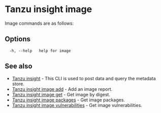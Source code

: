 # Tanzu insight image

Image commands are as follows:

## <a id='options'></a>Options

```console
  -h, --help   help for image
```

## <a id='see-also'></a>See also

* [Tanzu insight](insight.md)	 - This CLI is used to post data and query the metadata store.
* [Tanzu insight image add](insight-image-add.md)	 - Add an image report.
* [Tanzu insight image get](insight-image-get.md)	 - Get image by digest.
* [Tanzu insight image packages](insight-image-packages.md)	 - Get image packages.
* [Tanzu insight image vulnerabilities](insight-image-vulnerabilities.md)	 - Get image vulnerabilities.
